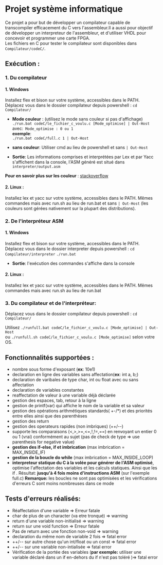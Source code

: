 # Projet système informatique 
Ce projet a pour but de développer un compilateur capable de transcompiler efficacement du C vers l'assembleur.Il a aussi pour objectif de développer  un interpreteur de l'assembleur, et d'utiliser VHDL pour concevoir et programmer une carte FPGA.  
Les fichiers en C pour tester le compilateur sont disponibles dans `Compilateur/codeC/`.
## Exécution :  
### 1. Du compilateur
#### 1. Windows
Installez flex et bison sur votre système, accessibles dans le PATH.
Déplacez vous dans le dossier compilateur depuis powershell : `cd Compilateur/`
* **Mode couleur** : (utilisez le mode sans couleur si pas d'affichage) 
	`./run.bat codeC/le_fichier_c_voulu.c [Mode_optimise] | Out-Host `  
	avec:` Mode_optimise : 0 ou 1`  
	**exemple**:  
	`./run.bat codeC/full.c 1 | Out-Host `
  
* **sans couleur**: Utiliser cmd au lieu de powershell et sans `| Out-Host` 	 	
* 	**Sortie**: Les informations comprises et interprétées par Lex et par Yacc s'affichent dans la console, l'ASM généré est situé dans `interpreter/output.asm`  

**Pour en savoir plus sur les couleur** : [stackoverflow ](https://stackoverflow.com/questions/51680709/colored-text-output-in-powershell-console-using-ansi-vt100-codes#51681675)  
  
#### 2. Linux :  
Installez lex et yacc sur votre système, accessibles dans le PATH.
Mêmes commandes mais avec run.sh au lieu de run.bat et sans `| Out-Host` (les couleurs sont gérées nativement sur la plupart des distributions).
### 2. De l'interpréteur ASM 
#### 1. Windows
Installez flex et bison sur votre système, accessibles dans le PATH.
Déplacez vous dans le dossier interpreter depuis powershell : `cd Compilateur/interpreter`
	`./run.bat`  
* 	**Sortie**: l'exécution des commandes s'affiche dans la console
  
#### 2. Linux :  
Installez lex et yacc sur votre système, accessibles dans le PATH.
Mêmes commandes mais avec run.sh au lieu de run.bat

### 3. Du compilateur et de l'interpréteur:
Déplacez vous dans le dossier compilateur depuis powershell :  `cd Compilateur/`  

Utilisez `./runfull.bat codeC/le_fichier_c_voulu.c [Mode_optimise] | Out-Host `  
ou `./runfull.sh codeC/le_fichier_c_voulu.c [Mode_optimise]` selon votre OS.

## Fonctionnalités supportées  :  
*  nombre sous forme d'exposant (**ex**: 10e1)
*  declaration en ligne des variables sans affectation(**ex**: int a, b;)
*  declaration de varibales de type char, int ou float avec ou sans affectation
*  declaration de variables constantes
*  reaffectation de valeur à une variable déjà déclarée
*  gestion des espaces, tab, retour à la ligne
*  gestion de printf(var) qui affiche le nom de la variable et sa valeur
*  gestion des opérations arithmétiques standards( +-/*) et des priorités entre elles ainsi que des parenthèses
*  gestion des return
*  gestion des operateurs rapides (non imbriques) (++/--)
*  supporte les comparaisons (<,>,>=,<=,!,!=,==) en renvoyant un entier 0 ou 1 (vrai) conformément au sujet (pas de check de type => use parenthesis for negative value)
*  **gestion des if-else, if et imbrication** (max imbrication = MAX_INSIDE_IF)
*  **gestion de la boucle do while** (max imbrication = MAX_INSIDE_LOOP)
*  **interpreteur statique du C à la volée pour générer de l'ASM optimisé**, optimise  l'affectation des variables et les calculs statiques. Ainsi que les if . Résultat: **jusqu'à 4 fois moins d'instructions ASM** (sur l'exemple full.c)
**Remarque:** les boucles ne sont pas optimisées et les vérifications d'erreurs C sont moins nombreuses dans ce mode

## Tests d'erreurs réalisés:  
*  Réaffectation d'une variable => Erreur fatale
*  char de plus de un character (va etre tronqué) => warning
*  return d'une variable non-initialisé => warning
*  return sur une void function => Erreur fatale
*  Pas de return avec une fonction non-void => warning
*  declaration du même nom de variable 2 fois => fatal error
*  ++/-- sur autre chose qu'un int/float ou un const => fatal error
*  ++/-- sur une variable non-intialisée =>   fatal error
*  Vérification de la portée des variables (**par exemple:** utiliser une variable déclaré dans un if en-dehors du if n'est pas toléré )=> fatal error